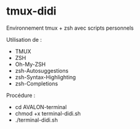 # tmux-didi
Environnement tmux + zsh avec scripts personnels

Utilisation de :

- TMUX
- ZSH
- Oh-My-ZSH
- zsh-Autosuggestions
- zsh-Syntax-Highlighting
- zsh-Completions


Procédure :

* cd AVALON-terminal
* chmod +x terminal-didi.sh
* ./terminal-didi.sh
